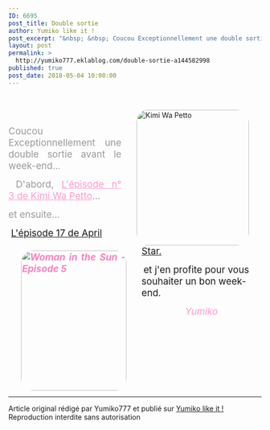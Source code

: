 ```yaml
---
ID: 6695
post_title: Double sortie
author: Yumiko like it !
post_excerpt: "&nbsp; &nbsp; Coucou Exceptionnellement une double sortie avant le week-end.. . &nbsp; D'abord, L'&eacute;pisode&nbsp;n&deg; 3&nbsp;de Kimi Wa Petto ...&nbsp; &nbsp; &nbsp; et ensuite... &nbsp; L'&eacute;pisode 17 de April Star. &nbsp; et j'en profite pour vous souhaiter un bon week-end. Yumiko &nbsp; &nbsp; &nbsp; &nbsp; &nbsp; &nbsp; &nbsp; &nbsp; &nbsp; &nbsp; &nbsp; &nbsp; &nbsp; &nbsp; &nbsp; &nbsp; &nbsp; &nbsp; &nbsp;..."
layout: post
permalink: >
  http://yumiko777.eklablog.com/double-sortie-a144582998
published: true
post_date: 2018-05-04 10:00:00
---
```

<p>&nbsp;</p>
<p style="text-align: justify;">&nbsp;<img style="float: right; padding-left: 5px; margin-right: 25px; margin-left: 25px; border-radius: 25px;" src="https://united-subs.dearclouds.com/wp-content/uploads/2018/05/a617bb38bff762c66d1dce9d0e179127.jpg" alt="Kimi Wa Petto" width="224" height="270"/><span style="font-size: 12pt;"><img style="box-sizing: content-box; border: 0px; vertical-align: middle; caret-color: #fc80c0; color: #fc80c0; font-size: 18.66666603088379px; font-style: italic; font-weight: bold; float: left; padding-right: 5px; border-top-left-radius: 25px; border-top-right-radius: 25px; border-bottom-right-radius: 25px; border-bottom-left-radius: 25px; margin: 10px 25px;" src="http://ekladata.com/VZ_Yv47VH0rZjwOrHTqI1bJ3z5s@210x279.jpg" alt="Woman in the Sun - Episode 5" width="210" height="279"/></span></p>
<p style="text-align: justify;"><span style="font-size: 12pt; color: #999999;"><span style="font-size: 14pt;">Coucou Exceptionnellement une double sortie avant le week-end..</span>.</span></p>
<p style="text-align: justify;"><span style="font-size: 12pt;">&nbsp;</span><span style="font-size: 14pt;"><span style="color: #999999;"><span style="caret-color: #999999;">D'abord, </span></span><a style="color: #ff99cc; text-decoration: underline;" href="http://yumiko777.eklablog.com/projet-futur-kimi-wa-petto-2017-p1349732">L'&eacute;pisode&nbsp;n&deg; 3&nbsp;de Kimi Wa Petto</a><span style="color: #999999;">...&nbsp;</span>&nbsp;</span>&nbsp;</p>
<p><span style="font-size: 14pt;"><span style="color: #999999;">et ensuite...</span></span></p>
<p><span style="font-size: 14pt;">&nbsp;<a href="http://yumiko777.eklablog.com/drama-april-star-17-42-p1347474">L'&eacute;pisode 17 de April Star.</a></span></p>
<p>&nbsp;<span style="font-size: 14pt;">et j'en profite pour vous souhaiter un bon week-end.</span></p>
<p style="text-align: center;"><em><span style="font-size: 14pt; color: #ff99cc;">Yumiko</span></em></p>
<p>&nbsp; &nbsp; &nbsp; &nbsp; &nbsp; &nbsp; &nbsp; &nbsp; &nbsp; &nbsp; &nbsp; &nbsp; &nbsp; &nbsp; &nbsp; &nbsp; &nbsp; &nbsp; &nbsp; &nbsp; &nbsp; &nbsp; &nbsp; &nbsp; &nbsp; &nbsp; &nbsp; &nbsp; &nbsp; &nbsp; &nbsp; &nbsp;</p>
<p style="text-align: left;">&nbsp;</p><br /><br /><br /><hr />Article original rédigé par Yumiko777 et publié sur <a href="http://yumiko777.eklablog.com/">Yumiko like it !</a> <br /> Reproduction interdite sans autorisation